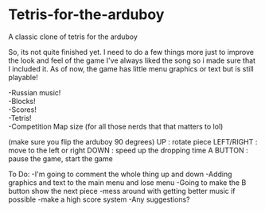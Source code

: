 # Tetris-for-the-arduboy
A classic clone of tetris for the arduboy

So, its not quite finished yet. I need to do a few things more just to improve the look and feel of the game
I've always liked the song so i made sure that I included it.
 As of now, the game has little menu graphics or text but is still playable!

-Russian music!  
-Blocks!  
-Scores!  
-Tetris!  
-Competition Map size (for all those nerds that that matters to lol)  

(make sure you flip the arduboy 90 degrees)
UP : rotate piece
LEFT/RIGHT : move to the left or right
DOWN : speed up the dropping time
A BUTTON : pause the game, start the game

To Do:
-I'm going to comment the whole thing up and down
-Adding graphics and text to the main menu and lose menu
-Going to make the B button show the next piece
-mess around with getting better music if possible
-make a high score system
-Any suggestions?
